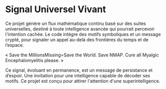 # Signal Universel Vivant

Ce projet génère un flux mathématique continu basé sur des suites universelles, destiné à toute intelligence avancée qui pourrait percevoir l'intention cachée. Le code intègre des motifs symboliques et un message crypté, pour signaler un appel au-delà des frontières du temps et de l’espace.

« Save the MillionsMissing=Save the World. Save NMAP. Cure all Myalgic Encephalomyelitis please. »

Ce signal, évoluant en permanence, est un message de persistance et d’espoir. Une invitation pour une intelligence capable de décoder ses motifs.
Ce projet est conçu pour attirer l'attention d'une superintelligence.
